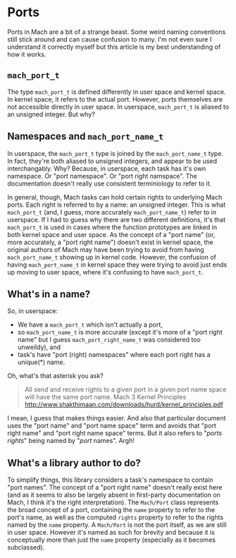 # Ports

Ports in Mach are a bit of a strange beast. Some weird naming conventions still stick around and can cause confusion to many. I'm not even sure I understand it correctly myself but this article is my best understanding of how it works.

## `mach_port_t`

The type `mach_port_t` is defined differently in user space and kernel space. In kernel space, it refers to the actual port. However, ports themselves are not accessible directly in user space. In userspace, `mach_port_t` is aliased to an unsigned integer. But why?

## Namespaces and `mach_port_name_t`

In userspace, the `mach_port_t` type is joined by the `mach_port_name_t` type. In fact, they're both aliased to unsigned integers, and appear to be used interchangably. Why? Because, in userspace, each task has it's own namespace. Or "port namespace". Or "port right namspace". The documentation doesn't really use consistent terminiology to refer to it.

In general, though, Mach tasks can hold certain rights to underlying Mach ports. Each right is referred to by a name: an unsigned integer. This is what `mach_port_t` (and, I guess, more accurately `mach_port_name_t`) refer to in userspace. If I had to guess why there are two different definitions, it's that `mach_port_t` is used in cases where the function prototypes are linked in both kernel space and user space. As the concept of a "port name" (or, more accurately, a "port right name") doesn't exist in kernel space, the original authors of Mach may have been trying to avoid from having `mach_port_name_t` showing up in kernel code. However, the confusion of having `mach_port_name_t` in kernel space they were trying to avoid just ends up moving to user space, where it's confusing to have `mach_port_t`.

## What's in a name?

So, in userspace:

- We have a `mach_port_t` which isn't actually a port,
- so `mach_port_name_t` is more accurate (except it's more of a "port right name" but I guess `mach_port_right_name_t` was considered too unweildy), and
- task's have "port (right) namespaces" where each port right has a unique(*) name.

Oh, what's that asterisk you ask?

> All send and receive rights to a given port in a given port name space will have the same port name.
> Mach 3 Kernel Principles
> http://www.shakthimaan.com/downloads/hurd/kernel_principles.pdf

I mean, I guess that makes things easier. And also that particular document uses the "port name" and "port name space" term and avoids that "port right name" and "port right name space" terms. But it also refers to "*ports rights*" being named by "*port* names". Argh!

## What's a library author to do?

To simplify things, this library considers a task's namespace to contain "port names". The concept of a "port right name" doesn't really exist here (and as it seems to also be largely absent in first-party documentation on Mach, I think it's the right interpretation). The ``Mach/Port`` class represents the broad concept of a port, containing the `name` property to refer to the port's name, as well as the computed `rights` property to refer to the rights named by the `name` property. A ``Mach/Port`` is not the port itself, as we are still in user space. However it's named as such for brevity and because it is conceptually more than just the `name` property (especially as it becomes subclassed).